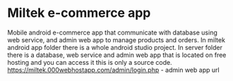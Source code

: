 # Miltek e-commerce app
Mobile android e-commerce app that communicate with database using web service, and admin web app to manage products and orders.
In miltek android app folder there is a whole android studio project.
In server folder there is a database, web service and admin web app that is located on free hosting and you can access it this is only a source code.
https://miltek.000webhostapp.com/admin/login.php - admin web app url
